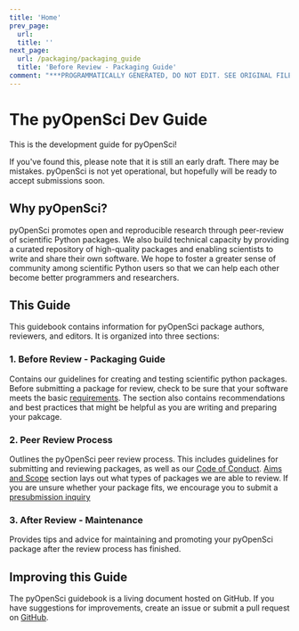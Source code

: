 ```yaml
---
title: 'Home'
prev_page:
  url: 
  title: ''
next_page:
  url: /packaging/packaging_guide
  title: 'Before Review - Packaging Guide'
comment: "***PROGRAMMATICALLY GENERATED, DO NOT EDIT. SEE ORIGINAL FILES IN /content***"
---
```

# The pyOpenSci Dev Guide

This is the development guide for pyOpenSci!

If you've found this, please note that it is still an early draft. There may be mistakes. pyOpenSci is not yet operational, but hopefully will be ready to accept submissions soon.

## Why pyOpenSci?
pyOpenSci promotes open and reproducible research through peer-review of scientific Python packages. We also build technical capacity by providing a curated repository of high-quality packages and enabling scientists to write and share their own software. We hope to foster a greater sense of community among scientific Python users so that we can help each other become better programmers and researchers.

## This Guide
This guidebook contains information for pyOpenSci package authors, reviewers, and editors. It is organized into three sections:

### 1. Before Review - Packaging Guide
Contains our guidelines for creating and testing scientific python packages. Before submitting a package for review, check to be sure that your software meets the basic [requirements](). The section also contains recommendations and best practices that might be helpful as you are writing and preparing your pakcage.

### 2. Peer Review Process
Outlines the pyOpenSci peer review process. This includes guidelines for submitting and reviewing packages, as well as our [Code of Conduct](). [Aims and Scope]() section lays out what types of packages we are able to review. If you are unsure whether your package fits, we encourage you to submit a [presubmission inquiry]()

### 3. After Review - Maintenance
Provides tips and advice for maintaining and promoting your pyOpenSci package after the review process has finished.

## Improving this Guide
The pyOpenSci guidebook is a living document hosted on GitHub. If you have suggestions for improvements, create an issue or submit a pull request on [GitHub](https://github.com/pyOpenSci/dev_guide).
